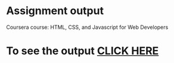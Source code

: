 
# Assignment output

Coursera course: HTML, CSS, and Javascript for Web Developers

# To see the output [CLICK HERE](https://DivyasriTumma.github.io/Coursera/mod3_solution/index.html)


